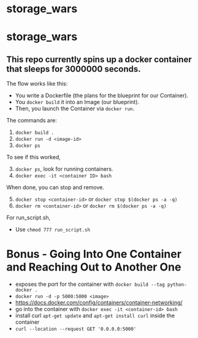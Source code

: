 # storage_wars

# storage_wars

## This repo currently spins up a docker container that sleeps for 3000000 seconds. 

The flow works like this:

- You write a Dockerfile (the plans for the blueprint for our Container). 
- You `docker build` it into an Image (our blueprint). 
- Then, you launch the Container via `docker run`.

The commands are:

1. `docker build .`
2. `docker run -d <image-id>`
3. `docker ps`

To see if this worked,

3. `docker ps`, look for running containers.
4. `docker exec -it <container ID> bash`

When done, you can stop and remove.

5. `docker stop <container-id>` or `docker stop $(docker ps -a -q)`
6. `docker rm <container-id>` or `docker rm $(docker ps -a -q)`

For run_script.sh,

* Use `chmod 777 run_script.sh`

# Bonus - Going Into One Container and Reaching Out to Another One 
* exposes the port for the container with `docker build --tag python-docker .`
* `docker run -d -p 5000:5000 <image>`
* https://docs.docker.com/config/containers/container-networking/
* go into the container with `docker exec -it <container-id> bash`
* install curl `apt-get update` and `apt-get install curl` inside the container
* `curl --location --request GET '0.0.0.0:5000'`
